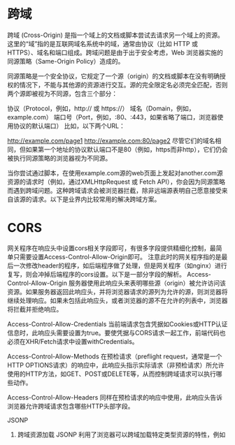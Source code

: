 
# 跨域
跨域 (Cross-Origin) 是指一个域上的文档或脚本尝试去请求另一个域上的资源。这里的“域”指的是互联网域名系统中的域，通常由协议（比如 HTTP 或 HTTPS）、域名和端口组成。跨域问题是由于出于安全考虑，Web 浏览器实施的同源策略（Same-Origin Policy）造成的。

同源策略是一个安全协议，它规定了一个源（origin）的文档或脚本在没有明确授权的情况下，不能与其他源的资源进行交互。源的完全限定名必须完全匹配，否则两个源即被视为不同源，包含三个部分：

协议（Protocol，例如，http:// 或 https://）
域名（Domain，例如，example.com）
端口号（Port，例如，:80、:443，如果省略了端口，浏览器使用协议的默认端口）
比如，以下两个URL：

http://example.com/page1
http://example.com:80/page2
尽管它们的域名相同，但如果第一个地址的协议默认端口不是80（例如，https而非http），它们仍会被执行同源策略的浏览器视为不同源。

当你尝试通过脚本，在使用example.com源的web页面上发起对another.com源资源的请求时（例如，通过XMLHttpRequest 或 Fetch API），你会因为同源策略而遇到跨域问题。这种跨域请求会被浏览器拦截，除非远端源表明自己愿意接受来自该源的请求。以下是业界内比较常用的解决跨域方案。


# CORS
网关程序在响应头中设置cors相关字段即可，有很多字段提供精细化控制，最简单只需要设置Access-Control-Allow-Origin即可。 注意此时的网关程序指的是最后一次修改header的程序，如后端程序做了处理，但是网关程序（如nginx）进行复写，则会冲掉后端程序的cors设置。以下是一部分字段的解析。
Access-Control-Allow-Origin
服务器使用此响应头来表明哪些源（origin）被允许访问该资源。如果服务器返回此响应头，并将浏览器请求的源列为允许的源，则浏览器将继续处理响应。如果未包括此响应头，或者浏览器的源不在允许的列表中，浏览器将拦截并拒绝响应。

Access-Control-Allow-Credentials
当前端请求包含凭据如Cookies或HTTP认证信息时，此响应头需要设置为true。要使凭据与CORS请求一起工作，前端代码也必须在XHR/Fetch请求中设置withCredentials。

Access-Control-Allow-Methods
在预检请求（preflight request，通常是一个HTTP OPTIONS请求）的响应中，此响应头指示实际请求（非预检请求）所允许使用的HTTP方法，如GET、POST或DELETE等，从而控制跨域请求可以执行哪些动作。

Access-Control-Allow-Headers
同样在预检请求的响应中使用，此响应头告诉浏览器允许跨域请求包含哪些HTTP头部字段。


JSONP
1. 跨域资源加载
        JSONP 利用了浏览器可以跨域加载特定类型资源的特性，例如 <script> 标签的 src 属性可以加载并执行不同域的 JavaScript 文件，这种加载不受同源策略的限制。

2. 使用业务请求的方式处理资源请求
        服务器对待收到的 GET 请求不仅仅是响应传统的静态资源，而是将其作为执行特定逻辑的业务请求，然后动态生成并返回执行脚本。这要求服务器能够识别请求，从 URL 参数中提取数据，执行业务逻辑，最后动态创建并返回可执行的 JavaScript 代码（在 JSONP 的情况下）或其他形式的响应。

3. 可以执行的响应
        之所以使用 <script> 标签而不是其他标签， 是因为js具备天然优势。代码自然执行，不需要额外去设置执行，获取数据方便。 
        试想以下使用css实现jsonp是否可行呢？ 答案是一定的，比如使用某种特殊的格式去约定，比如以下
*{ --user-data: '{name: "aaa"}'} 
然后使用js去获取这个css变量肯定是可行的，但是这样就引入了额外的复杂度，所以js一定是更好的选择。

代理服务器
通过在同一个源服务器部署或设置代理来转发请求到其他源，从而间接满足同源策略的约束，此种方式用得不多，复用性不好。
